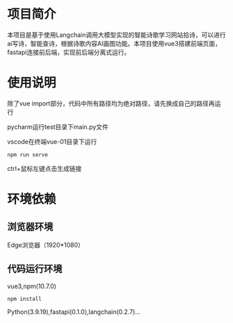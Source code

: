 # 项目简介
本项目是基于使用Langchain调用大模型实现的智能诗歌学习网站拾诗，可以进行ai写诗，智能查诗，根据诗歌内容AI画图功能。本项目使用vue3搭建前端页面，fastapi连接前后端，实现前后端分离式运行。


# 使用说明
除了vue import部分，代码中所有路径均为绝对路径，请先换成自己的路径再运行

pycharm运行test目录下main.py文件

vscode在终端vue-01目录下运行
```
npm run serve
```
ctrl+鼠标左键点击生成链接


# 环境依赖

## 浏览器环境
Edge浏览器（1920*1080）

## 代码运行环境
vue3,npm(10.7.0)
```
npm install
```
Python(3.9.19),fastapi(0.1.0),langchain(0.2.7)...

